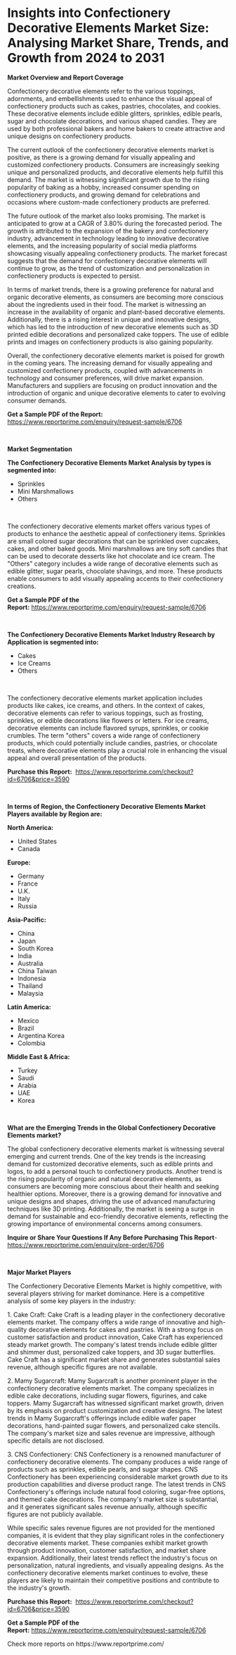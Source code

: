 <p><h1>Insights into Confectionery Decorative Elements Market Size: Analysing Market Share, Trends, and Growth from 2024 to 2031</h1></p><p><strong>Market Overview and Report Coverage</strong></p>
<p><p>Confectionery decorative elements refer to the various toppings, adornments, and embellishments used to enhance the visual appeal of confectionery products such as cakes, pastries, chocolates, and cookies. These decorative elements include edible glitters, sprinkles, edible pearls, sugar and chocolate decorations, and various shaped candies. They are used by both professional bakers and home bakers to create attractive and unique designs on confectionery products.</p><p>The current outlook of the confectionery decorative elements market is positive, as there is a growing demand for visually appealing and customized confectionery products. Consumers are increasingly seeking unique and personalized products, and decorative elements help fulfill this demand. The market is witnessing significant growth due to the rising popularity of baking as a hobby, increased consumer spending on confectionery products, and growing demand for celebrations and occasions where custom-made confectionery products are preferred.</p><p>The future outlook of the market also looks promising. The market is anticipated to grow at a CAGR of 3.80% during the forecasted period. The growth is attributed to the expansion of the bakery and confectionery industry, advancement in technology leading to innovative decorative elements, and the increasing popularity of social media platforms showcasing visually appealing confectionery products. The market forecast suggests that the demand for confectionery decorative elements will continue to grow, as the trend of customization and personalization in confectionery products is expected to persist.</p><p>In terms of market trends, there is a growing preference for natural and organic decorative elements, as consumers are becoming more conscious about the ingredients used in their food. The market is witnessing an increase in the availability of organic and plant-based decorative elements. Additionally, there is a rising interest in unique and innovative designs, which has led to the introduction of new decorative elements such as 3D printed edible decorations and personalized cake toppers. The use of edible prints and images on confectionery products is also gaining popularity.</p><p>Overall, the confectionery decorative elements market is poised for growth in the coming years. The increasing demand for visually appealing and customized confectionery products, coupled with advancements in technology and consumer preferences, will drive market expansion. Manufacturers and suppliers are focusing on product innovation and the introduction of organic and unique decorative elements to cater to evolving consumer demands.</p></p>
<p><strong>Get a Sample PDF of the Report:</strong> <a href="https://www.reportprime.com/enquiry/request-sample/6706">https://www.reportprime.com/enquiry/request-sample/6706</a></p>
<p>&nbsp;</p>
<p><strong>Market Segmentation</strong></p>
<p><strong>The Confectionery Decorative Elements Market Analysis by types is segmented into:</strong></p>
<p><ul><li>Sprinkles</li><li>Mini Marshmallows</li><li>Others</li></ul></p>
<p>&nbsp;</p>
<p><p>The confectionery decorative elements market offers various types of products to enhance the aesthetic appeal of confectionery items. Sprinkles are small colored sugar decorations that can be sprinkled over cupcakes, cakes, and other baked goods. Mini marshmallows are tiny soft candies that can be used to decorate desserts like hot chocolate and ice cream. The "Others" category includes a wide range of decorative elements such as edible glitter, sugar pearls, chocolate shavings, and more. These products enable consumers to add visually appealing accents to their confectionery creations.</p></p>
<p><strong>Get a Sample PDF of the Report:</strong>&nbsp;<a href="https://www.reportprime.com/enquiry/request-sample/6706">https://www.reportprime.com/enquiry/request-sample/6706</a></p>
<p>&nbsp;</p>
<p><strong>The Confectionery Decorative Elements Market Industry Research by Application is segmented into:</strong></p>
<p><ul><li>Cakes</li><li>Ice Creams</li><li>Others</li></ul></p>
<p>&nbsp;</p>
<p><p>The confectionery decorative elements market application includes products like cakes, ice creams, and others. In the context of cakes, decorative elements can refer to various toppings, such as frosting, sprinkles, or edible decorations like flowers or letters. For ice creams, decorative elements can include flavored syrups, sprinkles, or cookie crumbles. The term "others" covers a wide range of confectionery products, which could potentially include candies, pastries, or chocolate treats, where decorative elements play a crucial role in enhancing the visual appeal and overall presentation of the products.</p></p>
<p><strong>Purchase this Report:</strong>&nbsp; <a href="https://www.reportprime.com/checkout?id=6706&price=3590">https://www.reportprime.com/checkout?id=6706&price=3590</a></p>
<p>&nbsp;</p>
<p><strong>In terms of Region, the Confectionery Decorative Elements Market Players available by Region are:</strong></p>
<p>
    <p> <strong> North America: </strong>
        <ul>
            <li>United States</li>
            <li>Canada</li>
        </ul>
        </p> 
    <p> <strong> Europe: </strong>
        <ul>
            <li>Germany</li>
            <li>France</li>
            <li>U.K.</li>
            <li>Italy</li>
            <li>Russia</li>
        </ul>
        </p> 
    <p> <strong> Asia-Pacific: </strong>
        <ul>
            <li>China</li>
            <li>Japan</li>
            <li>South Korea</li>
            <li>India</li>
            <li>Australia</li>
            <li>China Taiwan</li>
            <li>Indonesia</li>
            <li>Thailand</li>
            <li>Malaysia</li>
        </ul>
        </p> 
    <p> <strong> Latin America: </strong>
        <ul>
            <li>Mexico</li>
            <li>Brazil</li>
            <li>Argentina Korea</li>
            <li>Colombia</li>
        </ul>
        </p> 
    <p> <strong> Middle East & Africa: </strong>
        <ul>
            <li>Turkey</li>
            <li>Saudi</li>
            <li>Arabia</li>
            <li>UAE</li>
            <li>Korea</li>
        </ul>
    </p>
    </p>
<p>&nbsp;</p>
<p><strong>What are the Emerging Trends in the Global Confectionery Decorative Elements market?</strong></p>
<p><p>The global confectionery decorative elements market is witnessing several emerging and current trends. One of the key trends is the increasing demand for customized decorative elements, such as edible prints and logos, to add a personal touch to confectionery products. Another trend is the rising popularity of organic and natural decorative elements, as consumers are becoming more conscious about their health and seeking healthier options. Moreover, there is a growing demand for innovative and unique designs and shapes, driving the use of advanced manufacturing techniques like 3D printing. Additionally, the market is seeing a surge in demand for sustainable and eco-friendly decorative elements, reflecting the growing importance of environmental concerns among consumers.</p></p>
<p><strong>Inquire or Share Your Questions If Any Before Purchasing This Report</strong>- <a href="https://www.reportprime.com/enquiry/pre-order/6706">https://www.reportprime.com/enquiry/pre-order/6706</a></p>
<p>&nbsp;</p>
<p><strong>Major Market Players</strong></p>
<p><p>The Confectionery Decorative Elements Market is highly competitive, with several players striving for market dominance. Here is a competitive analysis of some key players in the industry:</p><p>1. Cake Craft: Cake Craft is a leading player in the confectionery decorative elements market. The company offers a wide range of innovative and high-quality decorative elements for cakes and pastries. With a strong focus on customer satisfaction and product innovation, Cake Craft has experienced steady market growth. The company's latest trends include edible glitter and shimmer dust, personalized cake toppers, and 3D sugar butterflies. Cake Craft has a significant market share and generates substantial sales revenue, although specific figures are not available.</p><p>2. Mamy Sugarcraft: Mamy Sugarcraft is another prominent player in the confectionery decorative elements market. The company specializes in edible cake decorations, including sugar flowers, figurines, and cake toppers. Mamy Sugarcraft has witnessed significant market growth, driven by its emphasis on product customization and creative designs. The latest trends in Mamy Sugarcraft's offerings include edible wafer paper decorations, hand-painted sugar flowers, and personalized cake stencils. The company's market size and sales revenue are impressive, although specific details are not disclosed.</p><p>3. CNS Confectionery: CNS Confectionery is a renowned manufacturer of confectionery decorative elements. The company produces a wide range of products such as sprinkles, edible pearls, and sugar shapes. CNS Confectionery has been experiencing considerable market growth due to its production capabilities and diverse product range. The latest trends in CNS Confectionery's offerings include natural food coloring, sugar-free options, and themed cake decorations. The company's market size is substantial, and it generates significant sales revenue annually, although specific figures are not publicly available.</p><p>While specific sales revenue figures are not provided for the mentioned companies, it is evident that they play significant roles in the confectionery decorative elements market. These companies exhibit market growth through product innovation, customer satisfaction, and market share expansion. Additionally, their latest trends reflect the industry's focus on personalization, natural ingredients, and visually appealing designs. As the confectionery decorative elements market continues to evolve, these players are likely to maintain their competitive positions and contribute to the industry's growth.</p></p>
<p><strong>Purchase this Report:</strong>&nbsp;&nbsp;<a href="https://www.reportprime.com/checkout?id=6706&price=3590">https://www.reportprime.com/checkout?id=6706&price=3590</a></p>
<p></p>
<p><strong>Get a Sample PDF of the Report:</strong>&nbsp;<a href="https://www.reportprime.com/enquiry/request-sample/6706">https://www.reportprime.com/enquiry/request-sample/6706</a></p>
<p>Check more reports on https://www.reportprime.com/</p>